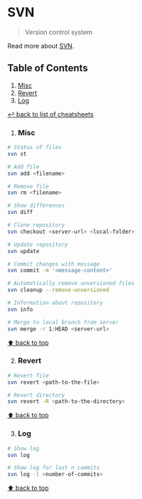 # SVN
> Version control system

Read more about [SVN](https://subversion.apache.org/).

## Table of Contents

1. [Misc](#misc)
1. [Revert](#revert)
1. [Log](#log)

[↩ back to list of cheatsheets](README.md#list-of-cheatsheets)

1. ### Misc

```bash
# Status of files
svn st

# Add file
svn add <filename>

# Remove file
svn rm <filename>

# Show differences
svn diff

# Clone repository
svn checkout <server-url> <local-folder>

# Update repository
svn update

# Commit changes with message
svn commit -m '<message-content>'

# Automatically remove unversioned files
svn cleanup --remove-unversioned

# Information about repository
svn info

# Merge to local branch from server
svn merge -r 1:HEAD <server-url>
```

[⬆ back to top](#table-of-contents)

2. ### Revert

```bash
# Revert file
svn revert <path-to-the-file>

# Revert directory
svn revert -R <path-to-the-directory>
```

[⬆ back to top](#table-of-contents)

3. ### Log

```bash
# Show log
svn log

# Show log for last n commits
svn log -l <number-of-commits>
```

[⬆ back to top](#table-of-contents)
